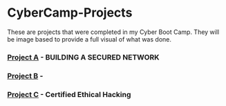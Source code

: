 # CyberCamp-Projects
These are projects that were completed in my Cyber Boot Camp. They will be image based to provide a full visual of what was done.

### [Project A](https://github.com/jwinters35/CyberCamp-Projects/tree/main/project%20A) - BUILDING A SECURED NETWORK

### [Project B](https://github.com/jwinters35/CyberCamp-Projects/tree/main/Project%20B) - 

### [Project C](https://github.com/jwinters35/CyberCamp-Projects/blob/main/Project%20C.pdf) - Certified Ethical Hacking
